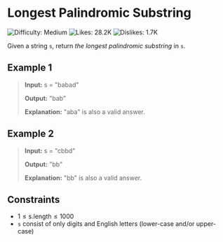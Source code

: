# Longest Palindromic Substring

![Difficulty: Medium](https://img.shields.io/badge/Difficulty-Medium-yellow)
![Likes: 28.2K](https://img.shields.io/badge/Likes-28.2K-blue)
![Dislikes: 1.7K](https://img.shields.io/badge/Dislikes-1.7K-red)

Given a string `s`, return *the longest palindromic substring* in `s`.

## Example 1

> **Input:** s = "babad"
>
> **Output:** "bab"
>
> **Explanation:** "aba" is also a valid answer.

## Example 2

> **Input:** s = "cbbd"
>
> **Output:** "bb"
>
> **Explanation:** "bb" is also a valid answer.

## Constraints

* $1 \leq \text{s.length} \leq 1000$
* `s` consist of only digits and English letters (lower-case and/or upper-case)
